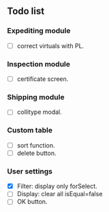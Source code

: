 ## Todo list

### Expediting module
- [ ] correct virtuals with PL.

### Inspection module
- [ ] certificate screen.

### Shipping module
- [ ] collitype modal.

### Custom table
- [ ] sort function.
- [ ] delete button.

### User settings
- [X] Filter: display only forSelect.
- [ ] Display: clear all isEqual=false
- [ ] OK button.
